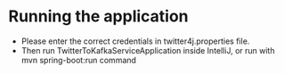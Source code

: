 # Running the application
- Please enter the correct credentials in twitter4j.properties file.
- Then run TwitterToKafkaServiceApplication inside IntelliJ, or run with mvn spring-boot:run command

